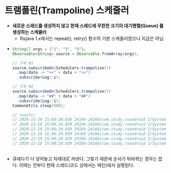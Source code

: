 트램폴린(Trampoline) 스케줄러
===
* **새로운 스레드를 생성하지 않고 현재 스레드에 무한한 크기의 대기행렬(Queue) 를 생성하는 스케줄러**
  * Rxjava 1.x에서는 repeat(), retry() 함수의 기본 스케줄러였으나 지금은 아님
* ```java
  String[] orgs = {"1", "3", "5"};
  Observable<String> source = Observable.fromArray(orgs);

  // 구독 #1
  source.subscribeOn(Schedulers.trampoline())
    .map(data -> "<<" + data + ">>")
    .subscribe(Log::i);

  // 구독 #2
  source.subscribeOn(Schedulers.trampoline())
    .map(data -> "##" + data + "##")
    .subscribe(Log::i);
  CommonUtils.sleep(500);

  // result:
  // 2020-12-19 15:08:20.038 24166-24166/com.study.rxandroid I/System.out: main | value = <<1>>
  // 2020-12-19 15:08:20.039 24166-24166/com.study.rxandroid I/System.out: main | value = <<3>>
  // 2020-12-19 15:08:20.039 24166-24166/com.study.rxandroid I/System.out: main | value = <<5>>
  // 2020-12-19 15:08:20.039 24166-24166/com.study.rxandroid I/System.out: main | value = ##1##
  // 2020-12-19 15:08:20.039 24166-24166/com.study.rxandroid I/System.out: main | value = ##3##
  // 2020-12-19 15:08:20.039 24166-24166/com.study.rxandroid I/System.out: main | value = ##5##
 
* 큐에다가 다 넣어놓고 차례대로 꺼낸다. 그렇기 때문에 순서가 뒤바뀌는 경우는 없다. 이때는 전부다 현재 스레드(코드 상에서는 메인)에서 실행된다.
